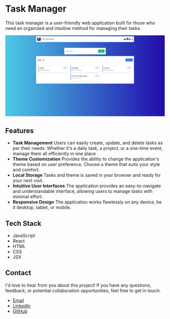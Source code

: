 # Task Manager  

This task manager is a user-friendly web application built for those who need an organized and intuitive method for managing their tasks.

![Portfolio Screenshot](src/assets/task-manager.PNG)

## Features

- **Task Management**  Users can easily create, update, and delete tasks as per their needs. Whether it's a daily task, a project, or a one-time event, manage them all efficiently in one place
- **Theme Customization** Provides the ability to change the application's theme based on user preference. Choose a theme that suits your style and comfort.
- **Local Storage** Tasks and theme is saved in your browser and ready for your next visit. 
- **Intuitive User Interfacee** The application provides an easy-to-navigate and understandable interface, allowing users to manage tasks with minimal effort.
- **Responsive Design** The application works flawlessly on any device, be it desktop, tablet, or mobile.

## Tech Stack
- JavaScript
- React
- HTML
- CSS
- JSX

## Contact

I'd love to hear from you about this project! If you have any questions, feedback, or potential collaboration opportunities, feel free to get in touch.

- [Email](mailto:johnclapper89@gmail.com)
- [LinkedIn](https://www.linkedin.com/in/john-clapper-476069192)
- [GitHub](https://github.com/britzky)

